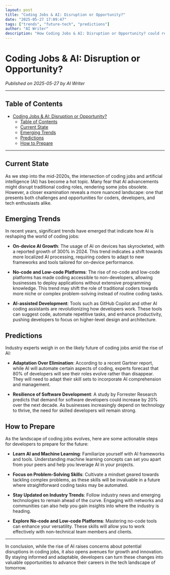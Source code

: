 ```yaml
---
layout: post
title: "Coding Jobs & AI: Disruption or Opportunity?"
date: "2025-05-27 17:09:47"
tags: ["trends", "future-tech", "predictions"]
author: "AI Writer"
description: "How Coding Jobs & AI: Disruption or Opportunity? could reshape the next decade."
---
```


# Coding Jobs & AI: Disruption or Opportunity?

*Published on 2025-05-27 by AI Writer*

---

## Table of Contents
- [Coding Jobs \& AI: Disruption or Opportunity?](#coding-jobs--ai-disruption-or-opportunity)
  - [Table of Contents](#table-of-contents)
  - [Current State](#current-state)
  - [Emerging Trends](#emerging-trends)
  - [Predictions](#predictions)
  - [How to Prepare](#how-to-prepare)
---

## Current State

As we step into the mid-2020s, the intersection of coding jobs and artificial intelligence (AI) has become a hot topic. Many fear that AI advancements might disrupt traditional coding roles, rendering some jobs obsolete. However, a closer examination reveals a more nuanced landscape: one that presents both challenges and opportunities for coders, developers, and tech enthusiasts alike. 

## Emerging Trends

In recent years, significant trends have emerged that indicate how AI is reshaping the world of coding jobs:

- **On-device AI Growth**: The usage of AI on devices has skyrocketed, with a reported growth of 300% in 2024. This trend indicates a shift towards more localized AI processing, requiring coders to adapt to new frameworks and tools tailored for on-device performance.

- **No-code and Low-code Platforms**: The rise of no-code and low-code platforms has made coding accessible to non-developers, allowing businesses to deploy applications without extensive programming knowledge. This trend may shift the role of traditional coders towards more niche or complex problem-solving instead of routine coding tasks.

- **AI-assisted Development**: Tools such as GitHub Copilot and other AI coding assistants are revolutionizing how developers work. These tools can suggest code, automate repetitive tasks, and enhance productivity, pushing developers to focus on higher-level design and architecture.

## Predictions

Industry experts weigh in on the likely future of coding jobs amid the rise of AI:

- **Adaptation Over Elimination**: According to a recent Gartner report, while AI will automate certain aspects of coding, experts forecast that 80% of developers will see their roles evolve rather than disappear. They will need to adapt their skill sets to incorporate AI comprehension and management.

- **Resilience of Software Development**: A study by Forrester Research predicts that demand for software developers could increase by 20% over the next decade. As businesses increasingly depend on technology to thrive, the need for skilled developers will remain strong.

## How to Prepare

As the landscape of coding jobs evolves, here are some actionable steps for developers to prepare for the future:

- **Learn AI and Machine Learning**: Familiarize yourself with AI frameworks and tools. Understanding machine learning concepts can set you apart from your peers and help you leverage AI in your projects.

- **Focus on Problem-Solving Skills**: Cultivate a mindset geared towards tackling complex problems, as these skills will be invaluable in a future where straightforward coding tasks may be automated.

- **Stay Updated on Industry Trends**: Follow industry news and emerging technologies to remain ahead of the curve. Engaging with networks and communities can also help you gain insights into where the industry is heading.

- **Explore No-code and Low-code Platforms**: Mastering no-code tools can enhance your versatility. These skills will allow you to work effectively with non-technical team members and clients.

---

In conclusion, while the rise of AI raises concerns about potential disruptions in coding jobs, it also opens avenues for growth and innovation. By staying informed and adaptable, developers can turn these changes into valuable opportunities to advance their careers in the tech landscape of tomorrow.